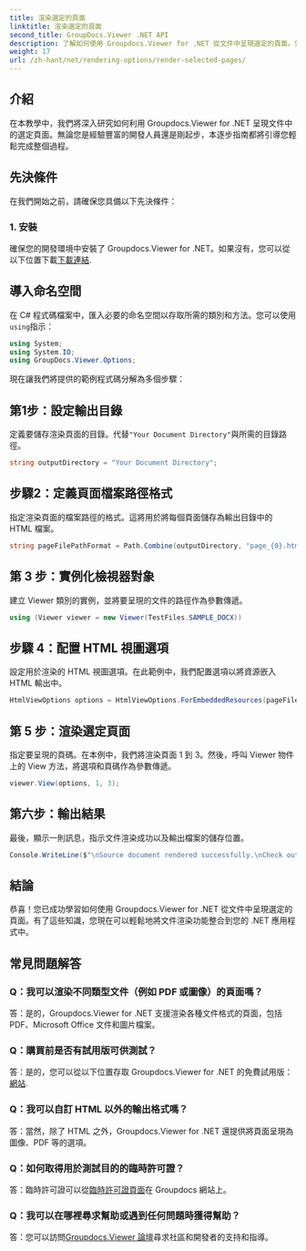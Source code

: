 ```yaml
---
title: 渲染選定的頁面
linktitle: 渲染選定的頁面
second_title: GroupDocs.Viewer .NET API
description: 了解如何使用 Groupdocs.Viewer for .NET 從文件中呈現選定的頁面。包含程式碼範例的逐步教學。
weight: 17
url: /zh-hant/net/rendering-options/render-selected-pages/
---
```

## 介紹

在本教學中，我們將深入研究如何利用 Groupdocs.Viewer for .NET 呈現文件中的選定頁面。無論您是經驗豐富的開發人員還是剛起步，本逐步指南都將引導您輕鬆完成整個過程。

## 先決條件

在我們開始之前，請確保您具備以下先決條件：

### 1. 安裝

確保您的開發環境中安裝了 Groupdocs.Viewer for .NET。如果沒有，您可以從以下位置下載[下載連結](https://releases.groupdocs.com/viewer/net/).

## 導入命名空間

在 C# 程式碼檔案中，匯入必要的命名空間以存取所需的類別和方法。您可以使用`using`指示：

```csharp
using System;
using System.IO;
using GroupDocs.Viewer.Options;
```

現在讓我們將提供的範例程式碼分解為多個步驟：

## 第1步：設定輸出目錄

定義要儲存渲染頁面的目錄。代替`"Your Document Directory"`與所需的目錄路徑。

```csharp
string outputDirectory = "Your Document Directory";
```

## 步驟2：定義頁面檔案路徑格式

指定渲染頁面的檔案路徑的格式。這將用於將每個頁面儲存為輸出目錄中的 HTML 檔案。

```csharp
string pageFilePathFormat = Path.Combine(outputDirectory, "page_{0}.html");
```

## 第 3 步：實例化檢視器對象

建立 Viewer 類別的實例，並將要呈現的文件的路徑作為參數傳遞。

```csharp
using (Viewer viewer = new Viewer(TestFiles.SAMPLE_DOCX))
```

## 步驟 4：配置 HTML 視圖選項

設定用於渲染的 HTML 視圖選項。在此範例中，我們配置選項以將資源嵌入 HTML 輸出中。

```csharp
HtmlViewOptions options = HtmlViewOptions.ForEmbeddedResources(pageFilePathFormat);
```

## 第 5 步：渲染選定頁面

指定要呈現的頁碼。在本例中，我們將渲染頁面 1 到 3。然後，呼叫 Viewer 物件上的 View 方法，將選項和頁碼作為參數傳遞。

```csharp
viewer.View(options, 1, 3);
```

## 第六步：輸出結果

最後，顯示一則訊息，指示文件渲染成功以及輸出檔案的儲存位置。

```csharp
Console.WriteLine($"\nSource document rendered successfully.\nCheck output in {outputDirectory}.");
```

## 結論

恭喜！您已成功學習如何使用 Groupdocs.Viewer for .NET 從文件中呈現選定的頁面。有了這些知識，您現在可以輕鬆地將文件渲染功能整合到您的 .NET 應用程式中。

## 常見問題解答

### Q：我可以渲染不同類型文件（例如 PDF 或圖像）的頁面嗎？

答：是的，Groupdocs.Viewer for .NET 支援渲染各種文件格式的頁面，包括 PDF、Microsoft Office 文件和圖片檔案。

### Q：購買前是否有試用版可供測試？

答：是的，您可以從以下位置存取 Groupdocs.Viewer for .NET 的免費試用版：[網站](https://releases.groupdocs.com/).

### Q：我可以自訂 HTML 以外的輸出格式嗎？

答：當然，除了 HTML 之外，Groupdocs.Viewer for .NET 還提供將頁面呈現為圖像、PDF 等的選項。

### Q：如何取得用於測試目的的臨時許可證？

答：臨時許可證可以從[臨時許可證頁面](https://purchase.groupdocs.com/temporary-license/)在 Groupdocs 網站上。

### Q：我可以在哪裡尋求幫助或遇到任何問題時獲得幫助？

答：您可以訪問[Groupdocs.Viewer 論壇](https://forum.groupdocs.com/c/viewer/9)尋求社區和開發者的支持和指導。